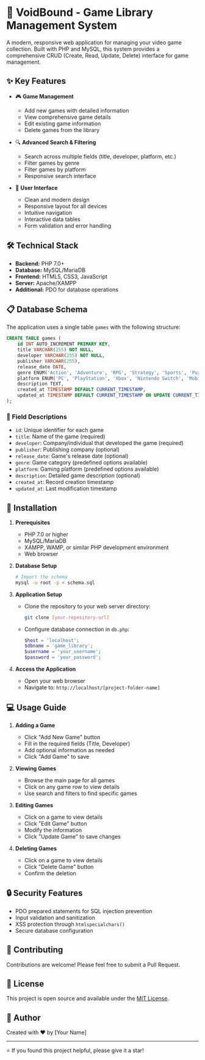 # 🌟 VoidBound - Game Library Management System

A modern, responsive web application for managing your video game collection. Built with PHP and MySQL, this system provides a comprehensive CRUD (Create, Read, Update, Delete) interface for game management.

## ✨ Key Features

- 🎮 **Game Management**
  - Add new games with detailed information
  - View comprehensive game details
  - Edit existing game information
  - Delete games from the library
  
- 🔍 **Advanced Search & Filtering**
  - Search across multiple fields (title, developer, platform, etc.)
  - Filter games by genre
  - Filter games by platform
  - Responsive search interface
  
- 📱 **User Interface**
  - Clean and modern design
  - Responsive layout for all devices
  - Intuitive navigation
  - Interactive data tables
  - Form validation and error handling

## 🛠️ Technical Stack

- **Backend:** PHP 7.0+
- **Database:** MySQL/MariaDB
- **Frontend:** HTML5, CSS3, JavaScript
- **Server:** Apache/XAMPP
- **Additional:** PDO for database operations

## 📋 Database Schema

The application uses a single table `games` with the following structure:

```sql
CREATE TABLE games (
    id INT AUTO_INCREMENT PRIMARY KEY,
    title VARCHAR(255) NOT NULL,
    developer VARCHAR(255) NOT NULL,
    publisher VARCHAR(255),
    release_date DATE,
    genre ENUM('Action', 'Adventure', 'RPG', 'Strategy', 'Sports', 'Puzzle', 'Other'),
    platform ENUM('PC', 'PlayStation', 'Xbox', 'Nintendo Switch', 'Mobile', 'Other'),
    description TEXT,
    created_at TIMESTAMP DEFAULT CURRENT_TIMESTAMP,
    updated_at TIMESTAMP DEFAULT CURRENT_TIMESTAMP ON UPDATE CURRENT_TIMESTAMP
);
```

### 📝 Field Descriptions

- `id`: Unique identifier for each game
- `title`: Name of the game (required)
- `developer`: Company/individual that developed the game (required)
- `publisher`: Publishing company (optional)
- `release_date`: Game's release date (optional)
- `genre`: Game category (predefined options available)
- `platform`: Gaming platform (predefined options available)
- `description`: Detailed game description (optional)
- `created_at`: Record creation timestamp
- `updated_at`: Last modification timestamp

## 🚀 Installation

1. **Prerequisites**
   - PHP 7.0 or higher
   - MySQL/MariaDB
   - XAMPP, WAMP, or similar PHP development environment
   - Web browser

2. **Database Setup**
   ```bash
   # Import the schema
   mysql -u root -p < schema.sql
   ```

3. **Application Setup**
   - Clone the repository to your web server directory:
     ```bash
     git clone [your-repository-url]
     ```
   - Configure database connection in `db.php`:
     ```php
     $host = 'localhost';
     $dbname = 'game_library';
     $username = 'your_username';
     $password = 'your_password';
     ```

4. **Access the Application**
   - Open your web browser
   - Navigate to: `http://localhost/[project-folder-name]`

## 💻 Usage Guide

1. **Adding a Game**
   - Click "Add New Game" button
   - Fill in the required fields (Title, Developer)
   - Add optional information as needed
   - Click "Add Game" to save

2. **Viewing Games**
   - Browse the main page for all games
   - Click on any game row to view details
   - Use search and filters to find specific games

3. **Editing Games**
   - Click on a game to view details
   - Click "Edit Game" button
   - Modify the information
   - Click "Update Game" to save changes

4. **Deleting Games**
   - Click on a game to view details
   - Click "Delete Game" button
   - Confirm the deletion

## 🔒 Security Features

- PDO prepared statements for SQL injection prevention
- Input validation and sanitization
- XSS protection through `htmlspecialchars()`
- Secure database configuration

## 🤝 Contributing

Contributions are welcome! Please feel free to submit a Pull Request.

## 📝 License

This project is open source and available under the [MIT License](LICENSE).

## 👤 Author

Created with ❤️ by [Your Name]

---
⭐️ If you found this project helpful, please give it a star! 